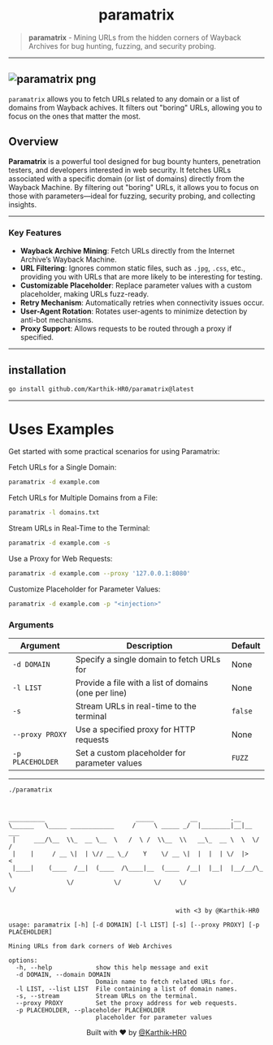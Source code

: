 <h1 align="center">paramatrix</h1>

> **paramatrix**  - Mining URLs from the hidden corners of Wayback Archives for bug hunting, fuzzing, and security probing.
---


  

![paramatrix png](https://github.com/user-attachments/assets/6775989d-222c-46cc-be5a-68bc0142a2e3)
---


`paramatrix` allows you to fetch URLs related to any domain or a list of domains from Wayback achives. It filters out "boring" URLs, allowing you to focus on the ones that matter the most.

## Overview
**Paramatrix** is a powerful tool designed for bug bounty hunters, penetration testers, and developers interested in web security. It fetches URLs associated with a specific domain (or list of domains) directly from the Wayback Machine. By filtering out "boring" URLs, it allows you to focus on those with parameters—ideal for fuzzing, security probing, and collecting insights.

---

### Key Features
- **Wayback Archive Mining**: Fetch URLs directly from the Internet Archive’s Wayback Machine.
- **URL Filtering**: Ignores common static files, such as `.jpg`, `.css`, etc., providing you with URLs that are more likely to be interesting for testing.
- **Customizable Placeholder**: Replace parameter values with a custom placeholder, making URLs fuzz-ready.
- **Retry Mechanism**: Automatically retries when connectivity issues occur.
- **User-Agent Rotation**: Rotates user-agents to minimize detection by anti-bot mechanisms.
- **Proxy Support**: Allows requests to be routed through a proxy if specified.

---



## installation 
```bash 
go install github.com/Karthik-HR0/paramatrix@latest
```
---
# Uses Examples

Get started with some practical scenarios for using Paramatrix:

Fetch URLs for a Single Domain:

```bash
paramatrix -d example.com
 ```

Fetch URLs for Multiple Domains from a File:

 ```bash
paramatrix -l domains.txt
 ```

Stream URLs in Real-Time to the Terminal:

``` bash
paramatrix -d example.com -s
 ```

Use a Proxy for Web Requests:

```bash
paramatrix -d example.com --proxy '127.0.0.1:8080'
```

Customize Placeholder for Parameter Values:

```bash
paramatrix -d example.com -p "<injection>"
```

<h3>Arguments</h3><table>
  <thead>
    <tr>
      <th>Argument</th>
      <th>Description</th>
      <th>Default</th>
    </tr>
  </thead>
  <tbody>
    <tr>
      <td><code>-d DOMAIN</code></td>
      <td>Specify a single domain to fetch URLs for</td>
      <td>None</td>
    </tr>
    <tr>
      <td><code>-l LIST</code></td>
      <td>Provide a file with a list of domains (one per line)</td>
      <td>None</td>
    </tr>
    <tr>
      <td><code>-s</code></td>
      <td>Stream URLs in real-time to the terminal</td>
      <td><code>false</code></td>
    </tr>
    <tr>
      <td><code>--proxy PROXY</code></td>
      <td>Use a specified proxy for HTTP requests</td>
      <td>None</td>
    </tr>
    <tr>
      <td><code>-p PLACEHOLDER</code></td>
      <td>Set a custom placeholder for parameter values</td>
      <td><code>FUZZ</code></td>
    </tr>
  </tbody>
</table>

---
```
./paramatrix



__________                         _____          __         .__
\______   \_____ ____________     /     \ _____ _/  |________|__|__  ___
 |     ___/\__  \\_  __ \__  \   /  \ /  \\__  \\   __\_  __ \  \  \/  /
 |    |     / __ \|  | \// __ \_/    Y    \/ __ \|  |  |  | \/  |>    <
 |____|    (____  /__|  (____  /\____|__  (____  /__|  |__|  |__/__/\_ \
                \/           \/         \/     \/                     \/


                                              with <3 by @Karthik-HR0

usage: paramatrix [-h] [-d DOMAIN] [-l LIST] [-s] [--proxy PROXY] [-p PLACEHOLDER]

Mining URLs from dark corners of Web Archives

options:
  -h, --help            show this help message and exit
  -d DOMAIN, --domain DOMAIN
                        Domain name to fetch related URLs for.
  -l LIST, --list LIST  File containing a list of domain names.
  -s, --stream          Stream URLs on the terminal.
  --proxy PROXY         Set the proxy address for web requests.
  -p PLACEHOLDER, --placeholder PLACEHOLDER
                        placeholder for parameter values
```
<p align="center">
Built with ❤️ by <a href="https://github.com/Karthik-HR0">@Karthik-HR0</a>
</p>
